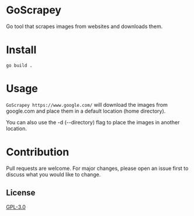 # GoScrapey
Go tool that scrapes images from websites and downloads them.

# Install
```go build .```

# Usage
```GoScrapey https://www.google.com/``` will download the images from google.com and place them in a default location (home directory).

You can also use the -d (--directory) flag to place the images in another location.

# Contribution
Pull requests are welcome. For major changes, please open an issue first to discuss what you would like to change.

## License
[GPL-3.0](https://choosealicense.com/licenses/gpl-3.0/)
